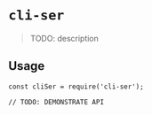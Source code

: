 # `cli-ser`

> TODO: description

## Usage

```
const cliSer = require('cli-ser');

// TODO: DEMONSTRATE API
```

